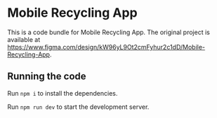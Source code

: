 
  # Mobile Recycling App

  This is a code bundle for Mobile Recycling App. The original project is available at https://www.figma.com/design/kW96yL9Ot2cmFyhur2c1dD/Mobile-Recycling-App.

  ## Running the code

  Run `npm i` to install the dependencies.

  Run `npm run dev` to start the development server.
  